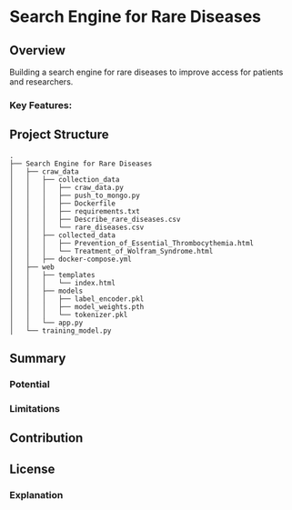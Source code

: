 # Search Engine for Rare Diseases
## Overview
Building a search engine for rare diseases to improve access for patients and researchers.

### **Key Features:**

## Project Structure
```
.
├── Search Engine for Rare Diseases
│   ├── craw_data
│   │   ├── collection_data
│   │   │   ├── craw_data.py
│   │   │   ├── push_to_mongo.py
│   │   │   ├── Dockerfile
│   │   │   ├── requirements.txt
│   │   │   ├── Describe_rare_diseases.csv
│   │   │   └── rare_diseases.csv
│   │   ├── collected_data
│   │   │   ├── Prevention_of_Essential_Thrombocythemia.html
│   │   │   └── Treatment_of_Wolfram_Syndrome.html
│   │   ├── docker-compose.yml
│   ├── web
│   │   ├── templates
│   │   │   └── index.html
│   │   ├── models
│   │   │   ├── label_encoder.pkl
│   │   │   ├── model_weights.pth
│   │   │   └── tokenizer.pkl
│   │   └── app.py
│   └── training_model.py
```

## Summary

### **Potential**

### **Limitations**

## Contribution

## License
### **Explanation**
